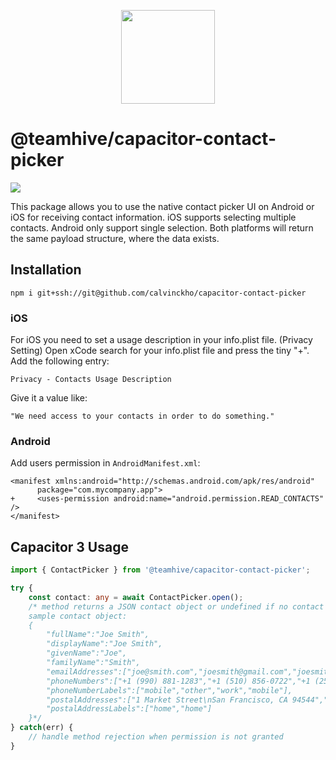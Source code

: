 <p align="center">
    <img width="150px" src="https://user-images.githubusercontent.com/13732623/63229908-7d8a8100-c1d3-11e9-955e-31aff33d07e1.png">
</p>

# @teamhive/capacitor-contact-picker

<img src="https://img.shields.io/npm/v/teamhive/capacitor-contact-picker?style=flat-square" />

This package allows you to use the native contact picker UI on Android or iOS for receiving contact information. iOS supports selecting multiple contacts. Android only support single selection. Both platforms will return the same payload structure, where the data exists.

## Installation
```
npm i git+ssh://git@github.com/calvinckho/capacitor-contact-picker
```

### iOS

For iOS you need to set a usage description in your info.plist file. (Privacy Setting)
Open xCode search for your info.plist file and press the tiny "+". Add the following entry:

```
Privacy - Contacts Usage Description
```

Give it a value like:

```
"We need access to your contacts in order to do something."
```

### Android
Add users permission in `AndroidManifest.xml`:
```
<manifest xmlns:android="http://schemas.android.com/apk/res/android"
      package="com.mycompany.app">
+     <uses-permission android:name="android.permission.READ_CONTACTS" />
</manifest>    
```

## Capacitor 3 Usage
```ts
import { ContactPicker } from '@teamhive/capacitor-contact-picker';

try {
    const contact: any = await ContactPicker.open();
    /* method returns a JSON contact object or undefined if no contact was selected
    sample contact object:
    {
        "fullName":"Joe Smith",
        "displayName":"Joe Smith",
        "givenName":"Joe",
        "familyName":"Smith",
        "emailAddresses":["joe@smith.com","joesmith@gmail.com","joesmith@yahoo.com"],
        "phoneNumbers":["+1 (990) 881-1283","+1 (510) 856-0722","+1 (250) 551-0748","+18009811483"],
        "phoneNumberLabels":["mobile","other","work","mobile"],
        "postalAddresses":["1 Market Street\nSan Francisco, CA 94544","PO 21064\nOakland, CA 94080"],
        "postalAddressLabels":["home","home"]
    }*/
} catch(err) {
    // handle method rejection when permission is not granted
}

```
